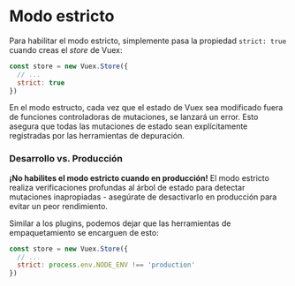 # Modo estricto

Para habilitar el modo estricto, simplemente pasa la propiedad `strict: true` cuando creas el _store_ de Vuex:

``` js
const store = new Vuex.Store({
  // ...
  strict: true
})
```

En el modo estructo, cada vez que el estado de Vuex sea modificado fuera de funciones controladoras de mutaciones, se lanzará un error. Esto asegura que todas las mutaciones de estado sean explícitamente registradas por las herramientas de depuración.

### Desarrollo vs. Producción

**¡No habilites el modo estricto cuando en producción!** El modo estricto realiza verificaciones profundas al árbol de estado para detectar mutaciones inapropiadas - asegúrate de desactivarlo en producción para evitar un peor rendimiento.

Similar a los plugins, podemos dejar que las herramientas de empaquetamiento se encarguen de esto:

``` js
const store = new Vuex.Store({
  // ...
  strict: process.env.NODE_ENV !== 'production'
})
```
